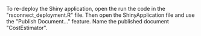 To re-deploy the Shiny application, open the run the code in the "rsconnect_deployment.R" file.  Then open the ShinyApplication file and use the "Publish Document..." feature.  Name the published document "CostEstimator".